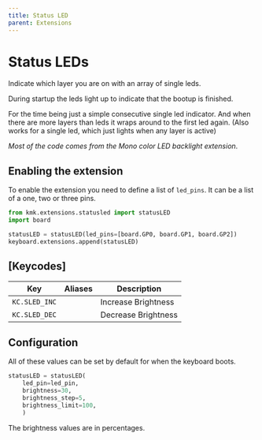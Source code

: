```yaml
---
title: Status LED
parent: Extensions
---
```


# Status LEDs

Indicate which layer you are on with an array of single leds.

During startup the leds light up to indicate that the bootup is finished.

For the time being just a simple consecutive single led
indicator. And when there are more layers than leds it
wraps around to the first led again.
(Also works for a single led, which just lights when any
layer is active)

_Most of the code comes from the Mono color LED backlight extension_.

## Enabling the extension

To enable the extension you need to define a list of `led_pins`. It can be a list of a one, two or three pins.

```python
from kmk.extensions.statusled import statusLED
import board

statusLED = statusLED(led_pins=[board.GP0, board.GP1, board.GP2])
keyboard.extensions.append(statusLED)
```

## [Keycodes]

| Key           | Aliases | Description         |
| ------------- | ------- | ------------------- |
| `KC.SLED_INC` |         | Increase Brightness |
| `KC.SLED_DEC` |         | Decrease Brightness |

## Configuration

All of these values can be set by default for when the keyboard boots.

```python
statusLED = statusLED(
    led_pin=led_pin,
    brightness=30,
    brightness_step=5,
    brightness_limit=100,
    )
```

The brightness values are in percentages.
